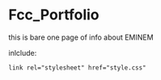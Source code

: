 # Fcc_Portfolio
this is bare one page of info about EMINEM



inlclude:

    link rel="stylesheet" href="style.css"
